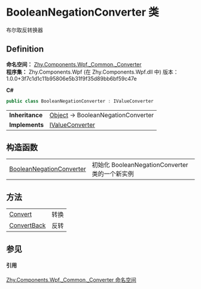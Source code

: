 # BooleanNegationConverter 类


布尔取反转换器



## Definition
**命名空间：** <a href="N_Zhy_Components_Wpf__Common__Converter.md">Zhy.Components.Wpf._Common._Converter</a>  
**程序集：** Zhy.Components.Wpf (在 Zhy.Components.Wpf.dll 中) 版本：1.0.0+3f7c1d1c11b95806e5b31f9f35d89bb6bf59c47e

**C#**
``` C#
public class BooleanNegationConverter : IValueConverter
```

<table><tr><td><strong>Inheritance</strong></td><td><a href="https://learn.microsoft.com/dotnet/api/system.object" target="_blank" rel="noopener noreferrer">Object</a>  →  BooleanNegationConverter</td></tr>
<tr><td><strong>Implements</strong></td><td><a href="https://learn.microsoft.com/dotnet/api/system.windows.data.ivalueconverter" target="_blank" rel="noopener noreferrer">IValueConverter</a></td></tr>
</table>



## 构造函数
<table>
<tr>
<td><a href="M_Zhy_Components_Wpf__Common__Converter_BooleanNegationConverter__ctor.md">BooleanNegationConverter</a></td>
<td>初始化 BooleanNegationConverter 类的一个新实例</td></tr>
</table>

## 方法
<table>
<tr>
<td><a href="M_Zhy_Components_Wpf__Common__Converter_BooleanNegationConverter_Convert.md">Convert</a></td>
<td>转换</td></tr>
<tr>
<td><a href="M_Zhy_Components_Wpf__Common__Converter_BooleanNegationConverter_ConvertBack.md">ConvertBack</a></td>
<td>反转</td></tr>
</table>

## 参见


#### 引用
<a href="N_Zhy_Components_Wpf__Common__Converter.md">Zhy.Components.Wpf._Common._Converter 命名空间</a>  
